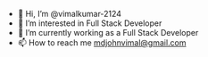 - 👋 Hi, I’m @vimalkumar-2124
- 👀 I’m interested in Full Stack Developer
- 🌱 I’m currently working as a Full Stack Developer
- 📫 How to reach me mdjohnvimal@gmail.com

<!---
vimalkumar-2124/vimalkumar-2124 is a ✨ special ✨ repository because its `README.md` (this file) appears on your GitHub profile.
You can click the Preview link to take a look at your changes.
--->
